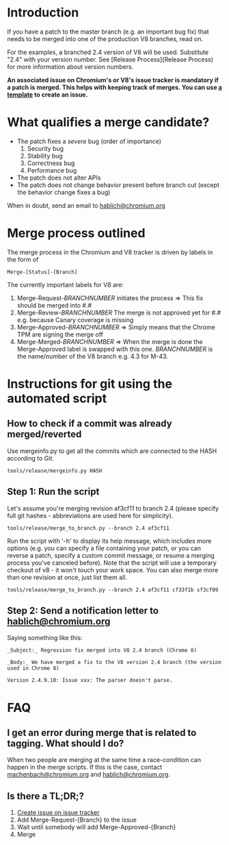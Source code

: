 # Introduction

If you have a patch to the master branch (e.g. an important bug fix) that needs to be merged into one of the production V8 branches, read on.

For the examples, a branched 2.4 version of V8 will be used. Substitute "2.4" with your version number. See [Release Process](Release Process) for more information about version numbers.

**An associated issue on Chromium's or V8's issue tracker is mandatory if a patch is merged. This helps with keeping track of merges.
You can use [a template](https://code.google.com/p/v8/issues/entry?template=Merge%20request) to create an issue.**

# What qualifies a merge candidate?

* The patch fixes a *severe* bug (order of importance)
   1. Security bug
   1. Stability bug
   1. Correctness bug
   1. Performance bug
* The patch does not alter APIs
* The patch does not change behavior present before branch cut (except the behavior change fixes a bug)

When in doubt, send an email to hablich@chromium.org

# Merge process outlined

The merge process in the Chromium and V8 tracker is driven by labels in the form of
```
Merge-[Status]-[Branch]
```
The currently important labels for V8 are:

  1. Merge-Request-$BRANCHNUMBER$ initiates the process => This fix should be merged into #.#
  1. Merge-Review-$BRANCHNUMBER$ The merge is not approved yet for #.# e.g. because Canary coverage is missing
  1. Merge-Approved-$BRANCHNUMBER$ => Simply means that the Chrome TPM are signing the merge off
  1. Merge-Merged-$BRANCHNUMBER$ => When the merge is done the Merge-Approved label is swapped with this one. $BRANCHNUMBER$ is the name/number of the V8 branch e.g. 4.3 for M-43.

# Instructions for git using the automated script

## How to check if a commit was already merged/reverted

Use mergeinfo.py to get all the commits which are connected to the HASH according to Git.

```
tools/release/mergeinfo.py HASH
```

## Step 1: Run the script

Let's assume you're merging revision af3cf11 to branch 2.4 (please specify full git hashes - abbreviations are used here for simplicity).

```
tools/release/merge_to_branch.py --branch 2.4 af3cf11
```

Run the script with '-h' to display its help message, which includes more options (e.g. you can specify a file containing your patch, or you can reverse a patch, specify a custom commit message, or resume a merging process you've canceled before). Note that the script will use a temporary checkout of v8 - it won't touch your work space.
You can also merge more than one revision at once, just list them all.

```
tools/release/merge_to_branch.py --branch 2.4 af3cf11 cf33f1b sf3cf09
```

## Step 2:  Send a notification letter to hablich@chromium.org

Saying something like this:
```
_Subject:_ Regression fix merged into V8 2.4 branch (Chrome 8)

_Body:_ We have merged a fix to the V8 version 2.4 branch (the version used in Chrome 8)

Version 2.4.9.10: Issue xxx: The parser doesn't parse.
```

# FAQ

## I get an error during merge that is related to tagging. What should I do?
When two people are merging at the same time a race-condition can happen in the merge scripts. If this is the case, contact machenbach@chromium.org and hablich@chromium.org.
## Is there a TL;DR;?
  1. [Create issue on issue tracker](https://code.google.com/p/v8/issues/entry?template=Merge%20request)
  1. Add Merge-Request-{Branch} to the issue
  1. Wait until somebody will add Merge-Approved-{Branch}
  1. Merge
